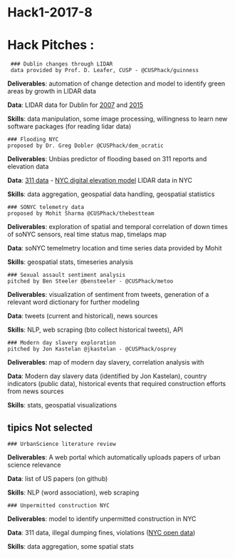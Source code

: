 # Hack1-2017-8

# Hack Pitches :

	 ### Dublin changes through LIDAR 
	 data provided by Prof. D. Leafer, CUSP - @CUSPhack/guinness 
	
**Deliverables**: automation of change detection and model to identify green areas by growth in LIDAR data

**Data**: LIDAR data for Dublin for [2007](https://digital.ucd.ie/view/ucdlib:30462) and [2015](https://geo.nyu.edu/catalog/nyu_2451_38684)

**Skills**: data manipulation, some image processing, willingness to learn new software packages (for reading lidar data)




	### Flooding NYC 
	proposed by Dr. Greg Dobler @CUSPhack/dem_ocratic 

**Deliverables**: Unbias predictor of flooding based on 311 reports and elevation data

**Data**: [311 data](https://www.newyorkcares.org/bethesomeone?gclid=CjwKCAiA3o7RBRBfEiwAZMtSCWljoeSWHa_9BUUJRHk92n_Acff-65MrMbjh-7FJc4SJHLlccS8d9RoCBjgQAvD_BwE) - [NYC digital elevation model](https://data.cityofnewyork.us/City-Government/1-foot-Digital-Elevation-Model-DEM-/dpc8-z3jc) LIDAR data in NYC 

**Skills**: data aggregation, geospatial data handling, geospatial statistics



	### SONYC telemetry data 
	proposed by Mohit Sharma @CUSPhack/thebestteam
	
**Deliverables**: exploration of spatial and temporal correlation of down times of soNYC sensors, real time status map, timelaps map

**Data**: soNYC temelmetry location and time series data provided by  Mohit

**Skills**: geospatial stats, timeseries analysis


	### Sexual assault sentiment analysis 
	pitched by Ben Steeler @bensteeler - @CUSPhack/metoo  

**Deliverables**: visualization of sentiment from tweets, generation of a relevant word dictionary for further modeling

**Data**: tweets (current and historical), news sources

**Skills**: NLP, web scraping (bto collect historical tweets), API

	### Modern day slavery exploration
	pitched by Jon Kastelan @jkastelan - @CUSPhack/osprey  

**Deliverables**: map of modern day slavery, correlation analysis with 

**Data**: Modern day slavery data (identified by Jon Kastelan), country indicators (public data), historical events that required construction efforts from news sources

**Skills**: stats, geospatial visualizations

	

## tipics Not selected



	### UrbanScience literature review

**Deliverables**: A web portal which automatically uploads papers of urban science relevance 

**Data**: list of US papers (on github)

**Skills**: NLP (word association), web scraping

	### Unpermitted construction NYC	

**Deliverables**: model to identify unpermitted construction in NYC

**Data**: 311 data, illegal dumping fines, violations ([NYC open data](https://opendata.cityofnewyork.us/)) 

**Skills**: data aggregation, some spatial stats

